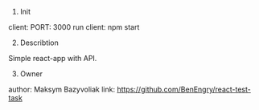 1. Init

client:
    PORT: 3000
    run client: npm start

2. Describtion

Simple react-app with API.

3. Owner

author: Maksym Bazyvoliak
link: https://github.com/BenEngry/react-test-task